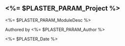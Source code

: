 ## <%= $PLASTER_PARAM_Project %>

<%= $PLASTER_PARAM_ModuleDesc %>

Authored by <%= $PLASTER_PARAM_Author %>


<%= $PLASTER_Date %>


